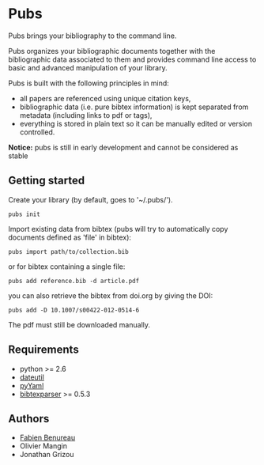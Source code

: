 # Pubs

Pubs brings your bibliography to the command line.

Pubs organizes your bibliographic documents together with the bibliographic data associated to them and provides command line access to basic and advanced manipulation of your library.

Pubs is built with the following principles in mind:

 - all papers are referenced using unique citation keys,
 - bibliographic data (i.e. pure bibtex information) is kept separated from metadata (including links to pdf or tags),
 - everything is stored in plain text so it can be manually edited or version controlled.


**Notice:** pubs is still in early development and cannot be considered as stable


Getting started
---------------
Create your library (by default, goes to '~/.pubs/').

    pubs init

Import existing data from bibtex (pubs will try to automatically copy documents defined as 'file' in bibtex):

    pubs import path/to/collection.bib

or for bibtex containing a single file:

    pubs add reference.bib -d article.pdf

you can also retrieve the bibtex from doi.org by giving the DOI:

    pubs add -D 10.1007/s00422-012-0514-6

The pdf must still be downloaded manually.

Requirements
------------
- python >= 2.6
- [dateutil](http://labix.org/python-dateutil)
- [pyYaml](http://pyyaml.org)
- [bibtexparser](https://github.com/sciunto/python-bibtexparser) >= 0.5.3


Authors
-------

 - [Fabien Benureau](http://fabien.benureau.com)
 - Olivier Mangin
 - Jonathan Grizou
